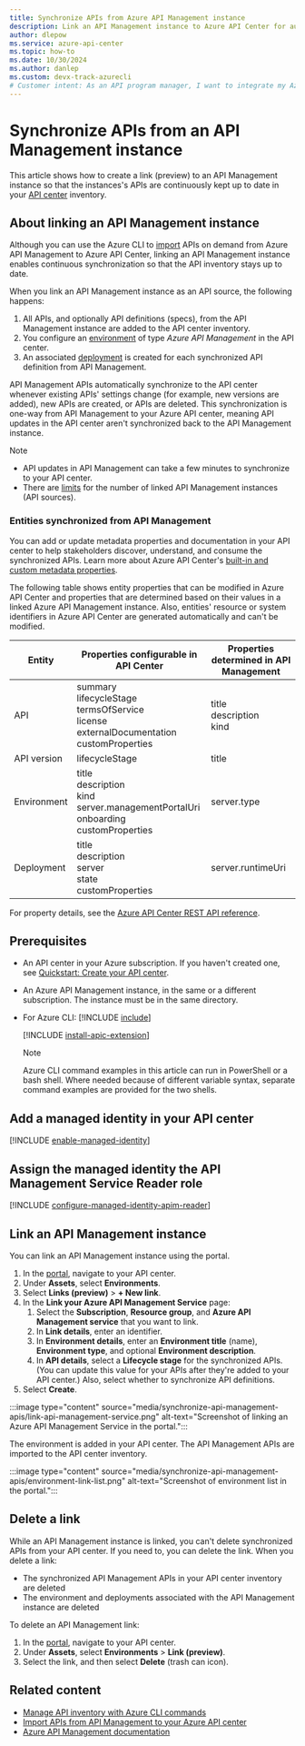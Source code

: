 ```yaml
---
title: Synchronize APIs from Azure API Management instance
description: Link an API Management instance to Azure API Center for automatic synchronization of APIs to the inventory.
author: dlepow
ms.service: azure-api-center
ms.topic: how-to
ms.date: 10/30/2024
ms.author: danlep 
ms.custom: devx-track-azurecli
# Customer intent: As an API program manager, I want to integrate my Azure API Management instance with my API center and synchronize API Management APIs to my inventory.
---
```


# Synchronize APIs from an API Management instance

This article shows how to create a link (preview) to an API Management instance so that the instances's APIs are continuously kept up to date in your [API center](overview.md) inventory. 

## About linking an API Management instance

Although you can use the Azure CLI to [import](import-api-management-apis.md) APIs on demand from Azure API Management to Azure API Center, linking an API Management instance enables continuous synchronization so that the API inventory stays up to date.

When you link an API Management instance as an API source, the following happens:

1. All APIs, and optionally API definitions (specs), from the API Management instance are added to the API center inventory.
1. You configure an [environment](key-concepts.md#environment) of type *Azure API Management* in the API center. 
1. An associated [deployment](key-concepts.md#deployment) is created for each synchronized API definition from API Management. 

API Management APIs automatically synchronize to the API center whenever existing APIs' settings change (for example, new versions are added), new APIs are created, or APIs are deleted. This synchronization is one-way from API Management to your Azure API center, meaning API updates in the API center aren't synchronized back to the API Management instance.

> [!NOTE]
> * API updates in API Management can take a few minutes to synchronize to your API center.
> * There are [limits](../azure-resource-manager/management/azure-subscription-service-limits.md?toc=/azure/api-center/toc.json&bc=/azure/api-center/breadcrumb/toc.json#api-center-limits) for the number of linked API Management instances (API sources).

### Entities synchronized from API Management

You can add or update metadata properties and documentation in your API center to help stakeholders discover, understand, and consume the synchronized APIs. Learn more about Azure API Center's [built-in and custom metadata properties](add-metadata-properties.md).

The following table shows entity properties that can be modified in Azure API Center and properties that are determined based on their values in a linked Azure API Management instance. Also, entities' resource or system identifiers in Azure API Center are generated automatically and can't be modified.

| Entity       | Properties configurable in API Center                     | Properties determined in API Management                                           |
|--------------|-----------------------------------------|-----------------|
| API          | summary<br/>lifecycleStage<br/>termsOfService<br/>license<br/>externalDocumentation<br/>customProperties    | title<br/>description<br/>kind                   |
| API version  | lifecycleStage      | title                                                |
| Environment  | title<br/>description<br/>kind</br>server.managementPortalUri<br/>onboarding<br/>customProperties      | server.type
| Deployment   |  title<br/>description<br/>server<br/>state<br/>customProperties    |      server.runtimeUri |

For property details, see the [Azure API Center REST API reference](/rest/api/apicenter).


## Prerequisites

* An API center in your Azure subscription. If you haven't created one, see [Quickstart: Create your API center](set-up-api-center.md).

* An Azure API Management instance, in the same or a different subscription. The instance must be in the same directory. 

* For Azure CLI:
    [!INCLUDE [include](~/reusable-content/azure-cli/azure-cli-prepare-your-environment-no-header.md)]

    [!INCLUDE [install-apic-extension](includes/install-apic-extension.md)]

    > [!NOTE]
    > Azure CLI command examples in this article can run in PowerShell or a bash shell. Where needed because of different variable syntax, separate command examples are provided for the two shells.


## Add a managed identity in your API center

[!INCLUDE [enable-managed-identity](includes/enable-managed-identity.md)]

## Assign the managed identity the API Management Service Reader role

[!INCLUDE [configure-managed-identity-apim-reader](includes/configure-managed-identity-apim-reader.md)]

## Link an API Management instance 

You can link an API Management instance using the portal.

1. In the [portal](https://portal.azure.com), navigate to your API center.
1. Under **Assets**, select **Environments**.
1. Select **Links (preview)** > **+ New link**.
1. In the **Link your Azure API Management Service** page:
    1. Select the **Subscription**, **Resource group**, and **Azure API Management service** that you want to link.
    1. In **Link details**, enter an identifier.
    1. In **Environment details**, enter an **Environment title** (name), **Environment type**, and optional **Environment description**.
    1. In **API details**, select a **Lifecycle stage** for the synchronized APIs. (You can update this value for your APIs after they're added to your API center.) Also, select whether to synchronize API definitions.
1. Select **Create**.

:::image type="content" source="media/synchronize-api-management-apis/link-api-management-service.png" alt-text="Screenshot of linking an Azure API Management Service in the portal.":::

The environment is added in your API center. The API Management APIs are imported to the API center inventory.

:::image type="content" source="media/synchronize-api-management-apis/environment-link-list.png" alt-text="Screenshot of environment list in the portal.":::


## Delete a link

While an API Management instance is linked, you can't delete synchronized APIs from your API center. If you need to, you can delete the link. When you delete a link:

* The synchronized API Management APIs in your API center inventory are deleted
* The environment and deployments associated with the API Management instance are deleted

To delete an API Management link:

1. In the [portal](https://portal.azure.com), navigate to your API center.
1. Under **Assets**, select **Environments** > **Link (preview)**.
1. Select the link, and then select **Delete** (trash can icon). 

## Related content
 
* [Manage API inventory with Azure CLI commands](manage-apis-azure-cli.md)
* [Import APIs from API Management to your Azure API center](import-api-management-apis.md)
* [Azure API Management documentation](../api-management/index.yml)
